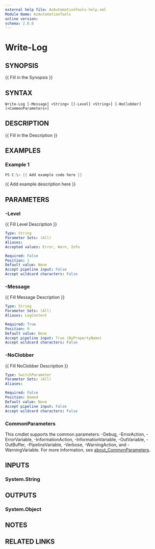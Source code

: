 ```yaml
---
external help file: AzAutomationTools-help.xml
Module Name: AzAutomationTools
online version:
schema: 2.0.0
---
```


# Write-Log

## SYNOPSIS
{{ Fill in the Synopsis }}

## SYNTAX

```
Write-Log [-Message] <String> [[-Level] <String>] [-NoClobber] [<CommonParameters>]
```

## DESCRIPTION
{{ Fill in the Description }}

## EXAMPLES

### Example 1
```powershell
PS C:\> {{ Add example code here }}
```

{{ Add example description here }}

## PARAMETERS

### -Level
{{ Fill Level Description }}

```yaml
Type: String
Parameter Sets: (All)
Aliases:
Accepted values: Error, Warn, Info

Required: False
Position: 1
Default value: None
Accept pipeline input: False
Accept wildcard characters: False
```

### -Message
{{ Fill Message Description }}

```yaml
Type: String
Parameter Sets: (All)
Aliases: LogContent

Required: True
Position: 0
Default value: None
Accept pipeline input: True (ByPropertyName)
Accept wildcard characters: False
```

### -NoClobber
{{ Fill NoClobber Description }}

```yaml
Type: SwitchParameter
Parameter Sets: (All)
Aliases:

Required: False
Position: Named
Default value: None
Accept pipeline input: False
Accept wildcard characters: False
```

### CommonParameters
This cmdlet supports the common parameters: -Debug, -ErrorAction, -ErrorVariable, -InformationAction, -InformationVariable, -OutVariable, -OutBuffer, -PipelineVariable, -Verbose, -WarningAction, and -WarningVariable. For more information, see [about_CommonParameters](http://go.microsoft.com/fwlink/?LinkID=113216).

## INPUTS

### System.String
## OUTPUTS

### System.Object
## NOTES

## RELATED LINKS
